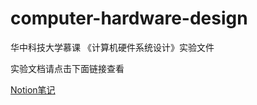 # computer-hardware-design

华中科技大学慕课 《计算机硬件系统设计》实验文件

实验文档请点击下面链接查看

[Notion笔记](https://www.notion.so/loyio/15a859989af04ae6aae552f269fa51e8)





[1]: https://www.icourse163.org/course/HUST-1205809816	"华科计算机硬件系统设计"

